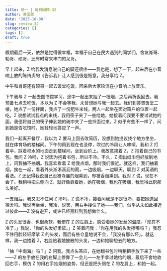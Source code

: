 ```yaml
---
title: 研一 | 每日回顾-32
author: 黄国政
date: '2025-10-08'
slug: review-32
categories: []
tags: []
draft: true
---
```


<!--more-->

假期最后一天，依然是觉得很幸福，幸福于自己在民大遇到的同学们，舍友肖哥、勒哥、硕哥，还有时常来串门的龙哥。

早上起来，Z 给我发消息说自己的脚还很疼——我也是，想了一下，起来后在小音响上放的陈绮贞的《告诉我》让人感到很是惬意，我分享给 Z。

中午和肖哥还有硕哥一起去饭堂吃饭，回来后大家轮流在小音响上放音乐。

下午我与 Z 一起去图书馆学习，途中一起出来抽了一根烟，之后再折返回去。我预备七点去吃饭，本以为 Z 不会等我，未曾想她与我一起去。我们到荟贤饭堂二楼，她点了一份拌面，我点了一份肥牛米线，两人一起坐在面对窗户的位置一起吃。Z 说想试试我点的米线，我用筷子夹了一些给她，她接着问我要不要试试她的面，我便将自己的筷子伸到她的碗中夹了一些拌面过来。Z 似乎有些不一样了，问到她是否吃饱时，她轻轻地答应了一声。

我们一起离开餐厅，我以为 Z 要马上回去改简历，没想到她提议找个地方坐坐，就在体育场的楼梯间。下午的雨到现在也没停，吹过的冷风让人哆嗦，我和 Z 打着伞，踩着积水的地面走到楼梯间，坐到台阶上。我故意挨着 Z，Z 抱着自己的书包。我问 Z 冷吗，Z 说因为抱着书包，所以不冷。不久，Z 掏出纸巾包好放到地上，问我抽不抽烟。我喜欢看着 Z 给我点烟，那时我们很近。就这样，我们抽着烟，挨在一起，看着外头淅淅沥沥的雨，一边吸烟，一边聊天，聊到 Z 对英语的看法。Z 还记得我说自己没被寺庙的烟熏到，却被香烟熏到。我对 Z 说，现在不会了。我稍稍把头侧向 Z，就好像靠着她，她在吸烟，我也在吸烟，我觉得此刻那么美好。

一支烟后，我又忍不住问 Z 冷吗，Z 说不冷，接着问我是不是很冷，要把她送回宿舍吗。我说再坐坐，我冷，说罢，用右手搂住了她——我们，似乎从未如此接近过彼此——Z 没有避开，或许已经预料到我想做什么。

Z 的头发很香，也很柔软。我倚在 Z 的左肩上，感受着她的发丝的温度。「现在不冷了。」我说，「你的头发好柔软。」Z 笑着问我：「你在用我的头发擦嘴吗？」我忍不住用脸轻轻摩挲 Z 的头发，而后有些仓皇地说不会，「我没有那么坏」。就这样，我一边搂着 Z，右脸贴着她披散的头发，一边和她聊想去的地方。

「抽『中南海』吗？」Z 问我。我点头答应，在她翻书包时稍稍把手放下来了一些——Z 的左手放在我的右脚上停靠了一会儿——左手拿过她给的烟，最后不舍地收回右手，模仿 Z 的用右手抽烟的姿势，但还是把头侧在 Z 的左肩上，和她一起。